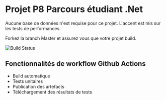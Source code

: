 # Projet P8 Parcours étudiant .Net

Aucune base de données n'est requise pour ce projet.
L'accent est mis sur les tests de performances.

Forkez la branch Master et assurez vous que votre projet build.

![Build Status](https://github.com/Xcaliburns/backend-dot-NET_P8/actions/workflows/dotnet.yml/badge.svg)
## Fonctionnalités de workflow Github Actions
- Build automatique
- Tests unitaires
- Publication des artefacts
- Téléchargement des résultats de tests
